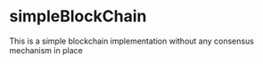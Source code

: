 # simpleBlockChain
This is a simple blockchain implementation without any consensus mechanism in place
